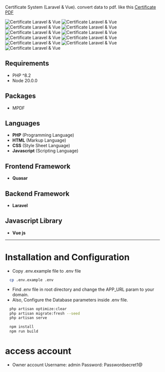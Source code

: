 Certificate System (Laravel & Vue). convert data to pdf.
like this [Certificate PDF](https://laravelspa.github.io/blog/img/portfolio/certificate-laravel-vue/0000002.pdf)

![Certificate Laravel & Vue](https://laravelspa.github.io/blog/img/portfolio/certificate-laravel-vue/login.png "Certificate Laravel & Vue")
![Certificate Laravel & Vue](https://laravelspa.github.io/blog/img/portfolio/certificate-laravel-vue/themes.png "Certificate Laravel & Vue")
![Certificate Laravel & Vue](https://laravelspa.github.io/blog/img/portfolio/certificate-laravel-vue/users.png "Certificate Laravel & Vue")
![Certificate Laravel & Vue](https://laravelspa.github.io/blog/img/portfolio/certificate-laravel-vue/create_user.png "Certificate Laravel & Vue")
![Certificate Laravel & Vue](https://laravelspa.github.io/blog/img/portfolio/certificate-laravel-vue/certificates.png "Certificate Laravel & Vue")
![Certificate Laravel & Vue](https://laravelspa.github.io/blog/img/portfolio/certificate-laravel-vue/certificates_grid.png "Certificate Laravel & Vue")
![Certificate Laravel & Vue](https://laravelspa.github.io/blog/img/portfolio/certificate-laravel-vue/create_certificate.png "Certificate Laravel & Vue")
![Certificate Laravel & Vue](https://laravelspa.github.io/blog/img/portfolio/certificate-laravel-vue/roles.png "Certificate Laravel & Vue")
![Certificate Laravel & Vue](https://laravelspa.github.io/blog/img/portfolio/certificate-laravel-vue/create_role.png "Certificate Laravel & Vue")
![Certificate Laravel & Vue](https://laravelspa.github.io/blog/img/portfolio/certificate-laravel-vue/settings.png "Certificate Laravel & Vue")
![Certificate Laravel & Vue](https://laravelspa.github.io/blog/img/portfolio/certificate-laravel-vue/system_settings.png "Certificate Laravel & Vue")

## Requirements
- PHP ^8.2
- Node 20.0.0

## Packages
- MPDF

## Languages
- **PHP** (Programming Language)
- **HTML** (Markup Language)
- **CSS** (Style Sheet Language)
- **Javascript** (Scripting Language)

## Frontend Framework
- **Quasar**

## Backend Framework
- **Laravel**

## Javascript Library
- **Vue js**

---

# Installation and Configuration
- Copy .env.example file to .env file
```bash
  cp .env.example .env
```
- Find .env file in root directory and change the APP_URL param to your domain.
- Also, Configure the Database parameters inside .env file.

```bash
  php artisan optimize:clear
  php artisan migrate:fresh --seed
  php artisan serve

  npm install
  npm run build
```

# access account
- Owner account
Username: admin
Password: Passwordsecret1@
